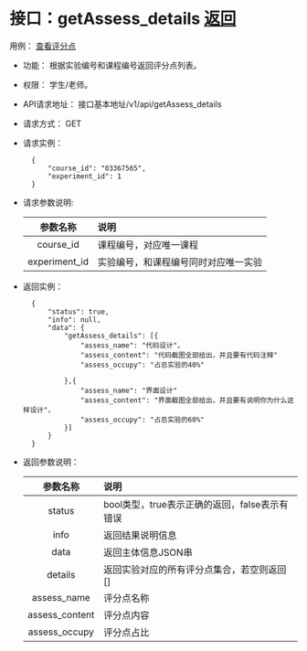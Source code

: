 # 接口：getAssess_details  [返回](../README.md)
用例： [查看评分点](../用例/查看评分点.md)

- 功能：
   根据实验编号和课程编号返回评分点列表。
    
- 权限：
    学生/老师。    
    
- API请求地址： 
    接口基本地址/v1/api/getAssess_details

- 请求方式：
    GET

- 请求实例：

        {
            "course_id": "03367565",
            "experiment_id": 1
        }
        
- 请求参数说明:        

  |参数名称|说明|
  |:---------:|:--------------------------------------------------------|      
  |course_id|课程编号，对应唯一课程|
  |experiment_id|实验编号，和课程编号同时对应唯一实验|
  
  
- 返回实例：

        { 
            "status": true,
            "info": null,
            "data": {
                "getAssess_details": [{
                    "assess_name": "代码设计"，
                    "assess_content": "代码截图全部给出，并且要有代码注释"
                    "assess_occupy": "占总实验的40%"

                },{
                    "assess_name": "界面设计"
                    "assess_content": "界面截图全部给出，并且要有说明你为什么这样设计"，
                    "assess_occupy": "占总实验的60%"
                }]   
            }    
        }

- 返回参数说明：    
 
  |参数名称|说明|
  |:---------:|:--------------------------------------------------------|      
  |status|bool类型，true表示正确的返回，false表示有错误|
  |info|返回结果说明信息|
  |data|返回主体信息JSON串|
  |details|返回实验对应的所有评分点集合，若空则返回[]|
  |assess_name|评分点名称|
  |assess_content|评分点内容|  
  |assess_occupy|评分点占比|
